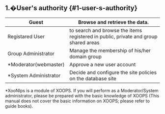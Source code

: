 ## 1.�User&#039;s authority {#1-user-s-authority}

| Guest | Browse and retrieve the data. |
| --- | --- |
| Registared User | to search and browse the items registered in public, private and group shared areas |
| Group Administrator | Manage the membership of his/her domain group |
| *Moderator(webmaster) | Approve a new user account |
| *System Administrator | Decide and configure the site policies on the database site |

*XooNIps is a module of XOOPS. If you will perform as a Moderator/System administrator, please be prepared with the basic knowledge of XOOPS (This manual does not cover the basic information on XOOPS; please refer to guide books).